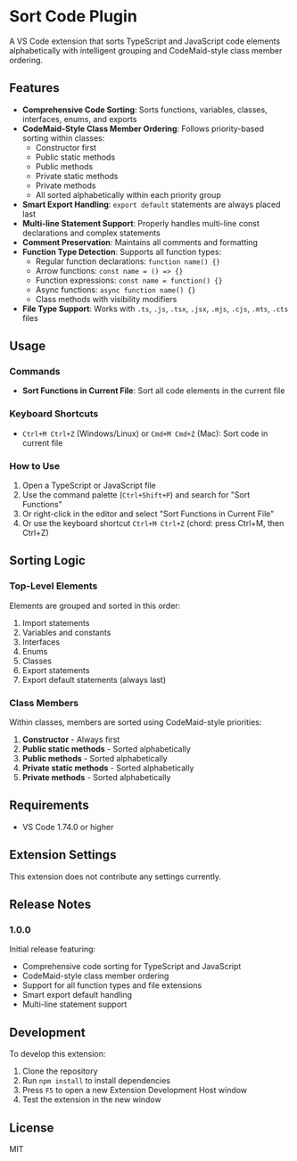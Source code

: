 # Sort Code Plugin

A VS Code extension that sorts TypeScript and JavaScript code elements alphabetically with intelligent grouping and CodeMaid-style class member ordering.

## Features

- **Comprehensive Code Sorting**: Sorts functions, variables, classes, interfaces, enums, and exports
- **CodeMaid-Style Class Member Ordering**: Follows priority-based sorting within classes:
  - Constructor first
  - Public static methods
  - Public methods
  - Private static methods
  - Private methods
  - All sorted alphabetically within each priority group
- **Smart Export Handling**: `export default` statements are always placed last
- **Multi-line Statement Support**: Properly handles multi-line const declarations and complex statements
- **Comment Preservation**: Maintains all comments and formatting
- **Function Type Detection**: Supports all function types:
  - Regular function declarations: `function name() {}`
  - Arrow functions: `const name = () => {}`
  - Function expressions: `const name = function() {}`
  - Async functions: `async function name() {}`
  - Class methods with visibility modifiers
- **File Type Support**: Works with `.ts`, `.js`, `.tsx`, `.jsx`, `.mjs`, `.cjs`, `.mts`, `.cts` files

## Usage

### Commands

- **Sort Functions in Current File**: Sort all code elements in the current file

### Keyboard Shortcuts

- `Ctrl+M Ctrl+Z` (Windows/Linux) or `Cmd+M Cmd+Z` (Mac): Sort code in current file

### How to Use

1. Open a TypeScript or JavaScript file
2. Use the command palette (`Ctrl+Shift+P`) and search for "Sort Functions"
3. Or right-click in the editor and select "Sort Functions in Current File"
4. Or use the keyboard shortcut `Ctrl+M Ctrl+Z` (chord: press Ctrl+M, then Ctrl+Z)

## Sorting Logic

### Top-Level Elements

Elements are grouped and sorted in this order:

1. Import statements
2. Variables and constants
3. Interfaces
4. Enums
5. Classes
6. Export statements
7. Export default statements (always last)

### Class Members

Within classes, members are sorted using CodeMaid-style priorities:

1. **Constructor** - Always first
2. **Public static methods** - Sorted alphabetically
3. **Public methods** - Sorted alphabetically
4. **Private static methods** - Sorted alphabetically
5. **Private methods** - Sorted alphabetically

## Requirements

- VS Code 1.74.0 or higher

## Extension Settings

This extension does not contribute any settings currently.

## Release Notes

### 1.0.0

Initial release featuring:

- Comprehensive code sorting for TypeScript and JavaScript
- CodeMaid-style class member ordering
- Support for all function types and file extensions
- Smart export default handling
- Multi-line statement support

## Development

To develop this extension:

1. Clone the repository
2. Run `npm install` to install dependencies
3. Press `F5` to open a new Extension Development Host window
4. Test the extension in the new window

## License

MIT
